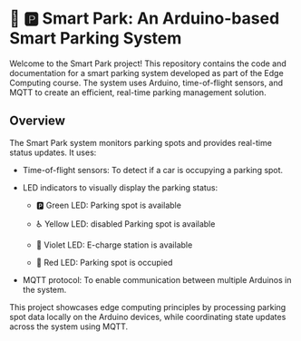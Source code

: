 #  🚗 🅿️ Smart Park: An Arduino-based Smart Parking System

Welcome to the Smart Park project! This repository contains the code and documentation for a smart parking system developed as part of the Edge Computing course. The system uses Arduino, time-of-flight sensors, and MQTT to create an efficient, real-time parking management solution.

## Overview

The Smart Park system monitors parking spots and provides real-time status updates. It uses:

- Time-of-flight sensors: To detect if a car is occupying a parking spot.

- LED indicators to visually display the parking status:

  - 🅿️ Green LED: Parking spot is available

  - ♿️ Yellow LED: disabled Parking spot is available 

  - 🔋 Violet LED: E-charge station is available 

  - 🚫 Red LED: Parking spot is occupied 

- MQTT protocol: To enable communication between multiple Arduinos in the system.

This project showcases edge computing principles by processing parking spot data locally on the Arduino devices, while coordinating state updates across the system using MQTT.
